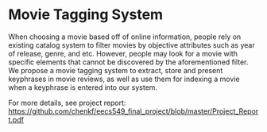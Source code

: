 # Movie Tagging System
When choosing a movie based off of online information, people rely on existing catalog system to filter movies by objective attributes
such as year of release, genre, and etc. However, people may look for a movie with specific elements that cannot be discovered by the aforementioned filter. We propose a movie tagging system to extract, store and present keyphrases in movie reviews, as well as
use them for indexing a movie when a keyphrase is entered into our system.

For more details, see project report: https://github.com/chenkf/eecs549_final_project/blob/master/Project_Report.pdf
